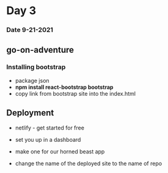 # Day 3

### Date 9-21-2021

## go-on-adventure

### Installing bootstrap
- package json
- **npm install react-bootstrap bootstrap**
- copy link from bootstrap site into the index.html

## Deployment
- netlify - get started for free
- set you up in a dashboard
- make one for our horned beast app

- change the name of the deployed site to the name of repo